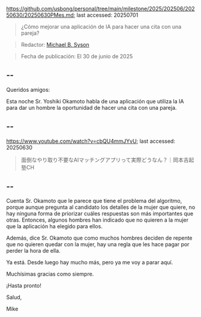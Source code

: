https://github.com/usbong/personal/tree/main/milestone/2025/202506/20250630/20250630PMes.md; last accessed: 20250701

> ¿Cómo mejorar una aplicación de IA para hacer una cita con una pareja?

> Redactor: [Michael B. Syson](https://www.linkedin.com/in/michaelsyson/)

> Fecha de publicación: El 30 de junio de 2025

## --

Queridos amigos:

Esta noche Sr. Yoshiki Okamoto habla de una aplicación que utiliza la IA para dar un hombre la oportunidad de hacer una cita con una pareja. 

## --

https://www.youtube.com/watch?v=cbQU4mmJYvU; last accessed: 20250630

> 面倒なやり取り不要なAIマッチングアプリって実際どうなん？｜岡本吉起塾CH

## --

Cuenta Sr. Okamoto que le parece que tiene el problema del algoritmo, porque aunque pregunta al candidato los detalles de la mujer que quiere, no hay ninguna forma de priorizar cuáles respuestas son más importantes que otras. Entonces, algunos hombres han indicado que no quieren a la mujer que la aplicación ha elegido para ellos.

Además, dice Sr. Okamoto que como muchos hombres deciden de repente que no quieren quedar con la mujer, hay una regla que les hace pagar por perder la hora de ella.

Ya está. Desde luego hay mucho más, pero ya me voy a parar aquí.

Muchísimas gracias como siempre.

¡Hasta pronto!

Salud,

Mike
